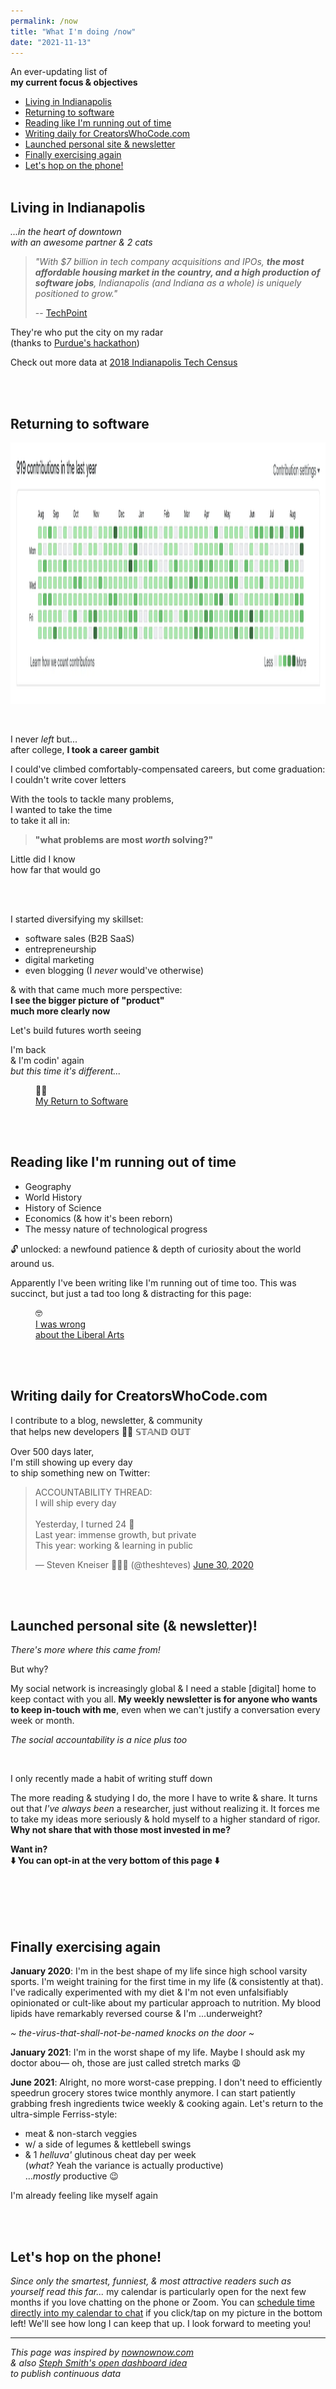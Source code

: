 ```yaml
---
permalink: /now
title: "What I'm doing /now"
date: "2021-11-13"
---
```


An ever-updating list of
<br />**my current focus & objectives**  

<!-- excerpt -->

* [Living in Indianapolis](#living-in-indianapolis)
* [Returning to software](#returning-to-software)
* [Reading like I'm running out of time](#reading-like-im-running-out-of-time)
* [Writing daily for CreatorsWhoCode.com](#writing-daily-for-creatorswhocodecom)
* [Launched personal site & newsletter](#launched-personal-site--newsletter)
* [Finally exercising again](#finally-exercising-again)
* [Let's hop on the phone!](#lets-hop-on-the-phone)
<br /><br />


## Living in Indianapolis

_...in the heart of downtown<br />with an awesome partner & 2 cats_

> _"With $7 billion in tech company acquisitions and IPOs, **the most affordable housing market in the country, and a high production of software jobs**, Indianapolis (and Indiana as a whole) is uniquely positioned to grow."_
> 
> -- [TechPoint](https://techpoint.org/)
>

They're who put the city on my radar
<br />(thanks to [Purdue's hackathon](https://boilermake.org/))

Check out more data at [2018 Indianapolis Tech Census](https://powderkeg.com/indianapolis-tech-census/)

<br /><br />


## Returning to software

[<img height="418" src='/github-contrib-year.webp' alt='GitHub contribution graph' />](https://github.com/theshteves)

<br />

I never _left_ but...
<br />after college, **I took a career gambit**

I could've climbed comfortably-compensated careers, but come graduation: I couldn't write cover letters

With the tools to tackle many problems,
<br />I wanted to take the time
<br />to take it all in:

> **"what problems are most _worth_ solving?"**

Little did I know
<br />how far that would go

<br />

<br />I started diversifying my skillset:

* software sales (B2B SaaS)
* entrepreneurship
* digital marketing
* even blogging (I _never_ would've otherwise)

& with that came much more perspective:
<br />**I see the bigger picture of "product"<br />much more clearly now**

Let's build futures worth seeing

I'm back
<br />& I'm codin' again
<br />_but this time it's different..._

<figure class='flex my-8 text-xl bg-gradient-to-bl from-yellow-50 via-yellow-50 to-yellow-300 w-max p-4 rounded items-center'>
  <div class='px-4'>👨‍💻 </div>
  <a href='/blog/return-to-software'>My Return to Software</a>
</figure>

<br /><br />


## Reading like I'm running out of time

* Geography
* World History
* History of Science
* Economics (& how it's been reborn)
* The messy nature of technological progress

🔓 unlocked: a newfound patience & depth of curiosity about the world around us.

Apparently I've been writing like I'm running out of time too. This was succinct, but just a tad too long & distracting for this page:

<figure class='flex my-8 text-xl bg-gradient-to-bl from-yellow-50 via-yellow-50 to-yellow-300 w-max p-4 rounded items-center'>
  <div class='px-4'>🤓 </div>
  <a href='/blog/liberal-arts'>I was wrong <span class="sm:hidden"><br /></span>about the Liberal Arts</a>
</figure>

<br /><br />


## Writing daily for CreatorsWhoCode.com

I contribute to a blog, newsletter, & community
<br />that helps new developers 💃🕺 𝕊𝕋𝔸ℕ𝔻 𝕆𝕌𝕋

Over 500 days later,
<br />I'm still showing up every day
<br />to ship something new on Twitter:

<blockquote class="twitter-tweet"><p lang="en" dir="ltr">ACCOUNTABILITY THREAD:<br>I will ship every day<br><br>Yesterday, I turned 24 🎉<br>Last year: immense growth, but private<br>This year: working &amp; learning in public</p>&mdash; Steven Kneiser 👨🏼‍🍳 (@theshteves) <a href="https://twitter.com/theshteves/status/1277811840274358272?ref_src=twsrc%5Etfw">June 30, 2020</a></blockquote>
<script defer src="https://platform.twitter.com/widgets.js" charset="utf-8"></script> 

<br /><br />


## Launched personal site (& newsletter)!

_There's more where this came from!_

But why?

My social network is increasingly global & I need a stable [digital] home to keep contact with you all. **My weekly newsletter is for anyone who wants to keep in-touch with me**, even when we can't justify a conversation every week or month.

_The social accountability is a nice plus too_

<br />

I only recently made a habit of writing stuff down

The more reading & studying I do, the more I have to write & share. It turns out that _I've always been_ a researcher, just without realizing it. It forces me to take my ideas more seriously & hold myself to a higher standard of rigor. **Why not share that with those most invested in me?**

**Want in?**
<br />**⬇️  You can opt-in at the very bottom of this page ⬇️**


<br /><br />
<br /><br />

## Finally exercising again 

**January 2020**: I'm in the best shape of my life since high school varsity sports. I'm weight training for the first time in my life (& consistently at that). I've radically experimented with my diet & I'm not even unfalsifiably opinionated or cult-like about my particular approach to nutrition. My blood lipids have remarkably reversed course & I'm ...underweight?

_~ the-virus-that-shall-not-be-named knocks on the door ~_

**January 2021**: I'm in the worst shape of my life. Maybe I should ask my doctor abou&mdash; oh, those are just called stretch marks 😩

**June 2021**: Alright, no more worst-case prepping. I don't need to efficiently speedrun grocery stores twice monthly anymore. I can start patiently grabbing fresh ingredients twice weekly & cooking again. Let's return to the ultra-simple Ferriss-style:

* meat & non-starch veggies
* w/ a side of legumes & kettlebell swings
* & 1 _helluva'_ glutinous cheat day per week <br />(_what?_ Yeah the variance is actually productive)<br />..._mostly_ productive 😉

I'm already feeling like myself again

<br /><br />


## Let's hop on the phone!

_Since only the smartest, funniest, & most attractive readers such as yourself read this far..._ my calendar is particularly open for the next few months if you love chatting on the phone or Zoom. You can [schedule time directly into my calendar to chat](https://calendly.com/kneiser/30min) <span class="line-through">if you click/tap on my picture in the bottom left</span>! We'll see how long I can keep that up. I look forward to meeting you!

---

_This page was inspired by [nownownow.com](https://nownownow.com)
<br />& also [Steph Smith's open dashboard idea](https://stephsmith.io/open)
<br />to publish continuous data_
